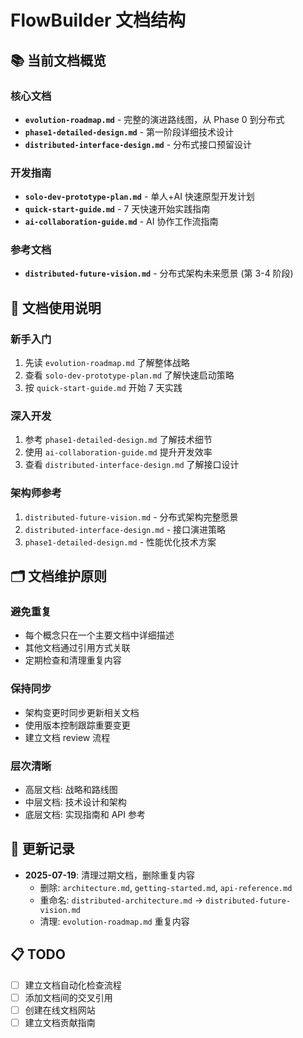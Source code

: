 # FlowBuilder 文档结构

## 📚 当前文档概览

### 核心文档

-   **`evolution-roadmap.md`** - 完整的演进路线图，从 Phase 0 到分布式
-   **`phase1-detailed-design.md`** - 第一阶段详细技术设计
-   **`distributed-interface-design.md`** - 分布式接口预留设计

### 开发指南

-   **`solo-dev-prototype-plan.md`** - 单人+AI 快速原型开发计划
-   **`quick-start-guide.md`** - 7 天快速开始实践指南
-   **`ai-collaboration-guide.md`** - AI 协作工作流指南

### 参考文档

-   **`distributed-future-vision.md`** - 分布式架构未来愿景 (第 3-4 阶段)

## 📖 文档使用说明

### 新手入门

1. 先读 `evolution-roadmap.md` 了解整体战略
2. 查看 `solo-dev-prototype-plan.md` 了解快速启动策略
3. 按 `quick-start-guide.md` 开始 7 天实践

### 深入开发

1. 参考 `phase1-detailed-design.md` 了解技术细节
2. 使用 `ai-collaboration-guide.md` 提升开发效率
3. 查看 `distributed-interface-design.md` 了解接口设计

### 架构师参考

1. `distributed-future-vision.md` - 分布式架构完整愿景
2. `distributed-interface-design.md` - 接口演进策略
3. `phase1-detailed-design.md` - 性能优化技术方案

## 🗂️ 文档维护原则

### 避免重复

-   每个概念只在一个主要文档中详细描述
-   其他文档通过引用方式关联
-   定期检查和清理重复内容

### 保持同步

-   架构变更时同步更新相关文档
-   使用版本控制跟踪重要变更
-   建立文档 review 流程

### 层次清晰

-   高层文档: 战略和路线图
-   中层文档: 技术设计和架构
-   底层文档: 实现指南和 API 参考

## 🔄 更新记录

-   **2025-07-19**: 清理过期文档，删除重复内容
    -   删除: `architecture.md`, `getting-started.md`, `api-reference.md`
    -   重命名: `distributed-architecture.md` → `distributed-future-vision.md`
    -   清理: `evolution-roadmap.md` 重复内容

## 📋 TODO

-   [ ] 建立文档自动化检查流程
-   [ ] 添加文档间的交叉引用
-   [ ] 创建在线文档网站
-   [ ] 建立文档贡献指南
